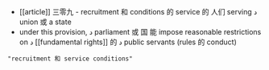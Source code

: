 - [[article]] 三零九 - recruitment 和 conditions 的 service 的 人们 serving د union 或 a state
- under this provision, د parliament 或 国 能 impose reasonable restrictions on د [[fundamental rights]] 的 د public servants (rules 的 conduct)

```query
"recruitment 和 service conditions"
```